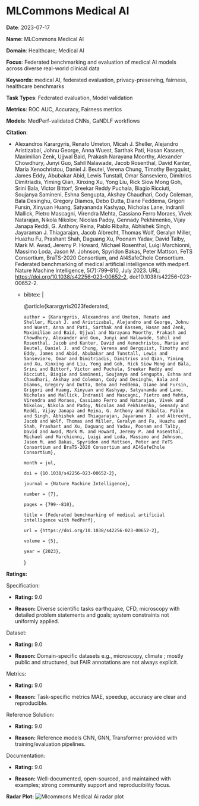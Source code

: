 # MLCommons Medical AI


**Date**: 2023-07-17


**Name**: MLCommons Medical AI


**Domain**: Healthcare; Medical AI


**Focus**: Federated benchmarking and evaluation of medical AI models across diverse real-world clinical data


**Keywords**: medical AI, federated evaluation, privacy-preserving, fairness, healthcare benchmarks


**Task Types**: Federated evaluation, Model validation


**Metrics**: ROC AUC, Accuracy, Fairness metrics


**Models**: MedPerf-validated CNNs, GaNDLF workflows


**Citation**:


- Alexandros Karargyris, Renato Umeton, Micah J. Sheller, Alejandro Aristizabal, Johnu George, Anna Wuest, Sarthak Pati, Hasan Kassem, Maximilian Zenk, Ujjwal Baid, Prakash Narayana Moorthy, Alexander Chowdhury, Junyi Guo, Sahil Nalawade, Jacob Rosenthal, David Kanter, Maria Xenochristou, Daniel J. Beutel, Verena Chung, Timothy Bergquist, James Eddy, Abubakar Abid, Lewis Tunstall, Omar Sanseviero, Dimitrios Dimitriadis, Yiming Qian, Xinxing Xu, Yong Liu, Rick Siow Mong Goh, Srini Bala, Victor Bittorf, Sreekar Reddy Puchala, Biagio Ricciuti, Soujanya Samineni, Eshna Sengupta, Akshay Chaudhari, Cody Coleman, Bala Desinghu, Gregory Diamos, Debo Dutta, Diane Feddema, Grigori Fursin, Xinyuan Huang, Satyananda Kashyap, Nicholas Lane, Indranil Mallick, Pietro Mascagni, Virendra Mehta, Cassiano Ferro Moraes, Vivek Natarajan, Nikola Nikolov, Nicolas Padoy, Gennady Pekhimenko, Vijay Janapa Reddi, G. Anthony Reina, Pablo Ribalta, Abhishek Singh, Jayaraman J. Thiagarajan, Jacob Albrecht, Thomas Wolf, Geralyn Miller, Huazhu Fu, Prashant Shah, Daguang Xu, Poonam Yadav, David Talby, Mark M. Awad, Jeremy P. Howard, Michael Rosenthal, Luigi Marchionni, Massimo Loda, Jason M. Johnson, Spyridon Bakas, Peter Mattson, FeTS Consortium, BraTS-2020 Consortium, and AI4SafeChole Consortium. Federated benchmarking of medical artificial intelligence with medperf. Nature Machine Intelligence, 5(7):799–810, July 2023. URL: https://doi.org/10.1038/s42256-023-00652-2, doi:10.1038/s42256-023-00652-2.

  - bibtex: |

      @article{karargyris2023federated,

        author = {Karargyris, Alexandros and Umeton, Renato and Sheller, Micah J. and Aristizabal, Alejandro and George, Johnu and Wuest, Anna and Pati, Sarthak and Kassem, Hasan and Zenk, Maximilian and Baid, Ujjwal and Narayana Moorthy, Prakash and Chowdhury, Alexander and Guo, Junyi and Nalawade, Sahil and Rosenthal, Jacob and Kanter, David and Xenochristou, Maria and Beutel, Daniel J. and Chung, Verena and Bergquist, Timothy and Eddy, James and Abid, Abubakar and Tunstall, Lewis and Sanseviero, Omar and Dimitriadis, Dimitrios and Qian, Yiming and Xu, Xinxing and Liu, Yong and Goh, Rick Siow Mong and Bala, Srini and Bittorf, Victor and Puchala, Sreekar Reddy and Ricciuti, Biagio and Samineni, Soujanya and Sengupta, Eshna and Chaudhari, Akshay and Coleman, Cody and Desinghu, Bala and Diamos, Gregory and Dutta, Debo and Feddema, Diane and Fursin, Grigori and Huang, Xinyuan and Kashyap, Satyananda and Lane, Nicholas and Mallick, Indranil and Mascagni, Pietro and Mehta, Virendra and Moraes, Cassiano Ferro and Natarajan, Vivek and Nikolov, Nikola and Padoy, Nicolas and Pekhimenko, Gennady and Reddi, Vijay Janapa and Reina, G. Anthony and Ribalta, Pablo and Singh, Abhishek and Thiagarajan, Jayaraman J. and Albrecht, Jacob and Wolf, Thomas and Miller, Geralyn and Fu, Huazhu and Shah, Prashant and Xu, Daguang and Yadav, Poonam and Talby, David and Awad, Mark M. and Howard, Jeremy P. and Rosenthal, Michael and Marchionni, Luigi and Loda, Massimo and Johnson, Jason M. and Bakas, Spyridon and Mattson, Peter and FeTS Consortium and BraTS-2020 Consortium and AI4SafeChole Consortium},

        month = jul,

        doi = {10.1038/s42256-023-00652-2},

        journal = {Nature Machine Intelligence},

        number = {7},

        pages = {799--810},

        title = {Federated benchmarking of medical artificial intelligence with MedPerf},

        url = {https://doi.org/10.1038/s42256-023-00652-2},

        volume = {5},

        year = {2023},

      }



**Ratings:**


Specification:


  - **Rating:** 9.0


  - **Reason:** Diverse scientific tasks  earthquake, CFD, microscopy  with detailed problem statements and goals; system constraints not uniformly applied. 


Dataset:


  - **Rating:** 9.0


  - **Reason:** Domain-specific datasets  e.g., microscopy, climate ; mostly public and structured, but FAIR annotations are not always explicit. 


Metrics:


  - **Rating:** 9.0


  - **Reason:** Task-specific metrics  MAE, speedup, accuracy  are clear and reproducible. 


Reference Solution:


  - **Rating:** 9.0


  - **Reason:** Reference models  CNN, GNN, Transformer  provided with training/evaluation pipelines. 


Documentation:


  - **Rating:** 9.0


  - **Reason:** Well-documented, open-sourced, and maintained with examples; strong community support and reproducibility focus. 


**Radar Plot:**
 ![Mlcommons Medical Ai radar plot](../../tex/images/mlcommons_medical_ai_radar.png)